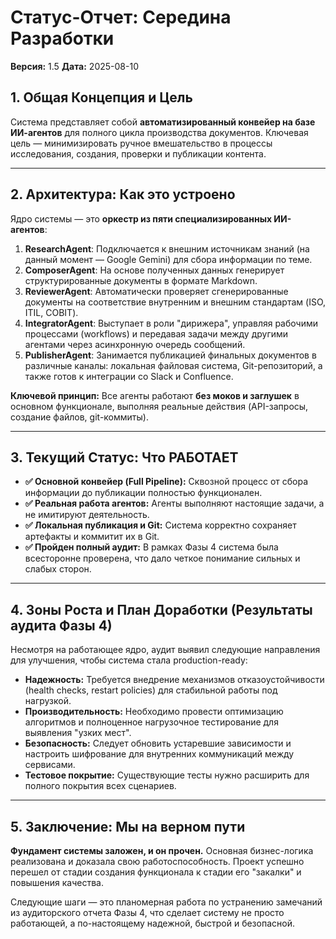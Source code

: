 # Статус-Отчет: Середина Разработки

**Версия:** 1.5
**Дата:** 2025-08-10

## 1. Общая Концепция и Цель

Система представляет собой **автоматизированный конвейер на базе ИИ-агентов** для полного цикла производства документов. Ключевая цель — минимизировать ручное вмешательство в процессы исследования, создания, проверки и публикации контента.

--- 

## 2. Архитектура: Как это устроено

Ядро системы — это **оркестр из пяти специализированных ИИ-агентов**:

1.  **ResearchAgent**: Подключается к внешним источникам знаний (на данный момент — Google Gemini) для сбора информации по теме.
2.  **ComposerAgent**: На основе полученных данных генерирует структурированные документы в формате Markdown.
3.  **ReviewerAgent**: Автоматически проверяет сгенерированные документы на соответствие внутренним и внешним стандартам (ISO, ITIL, COBIT).
4.  **IntegratorAgent**: Выступает в роли "дирижера", управляя рабочими процессами (workflows) и передавая задачи между другими агентами через асинхронную очередь сообщений.
5.  **PublisherAgent**: Занимается публикацией финальных документов в различные каналы: локальная файловая система, Git-репозиторий, а также готов к интеграции со Slack и Confluence.

**Ключевой принцип:** Все агенты работают **без моков и заглушек** в основном функционале, выполняя реальные действия (API-запросы, создание файлов, git-коммиты).

--- 

## 3. Текущий Статус: Что РАБОТАЕТ

- **✅ Основной конвейер (Full Pipeline):** Сквозной процесс от сбора информации до публикации полностью функционален.
- **✅ Реальная работа агентов:** Агенты выполняют настоящие задачи, а не имитируют деятельность.
- **✅ Локальная публикация и Git:** Система корректно сохраняет артефакты и коммитит их в Git.
- **✅ Пройден полный аудит:** В рамках Фазы 4 система была всесторонне проверена, что дало четкое понимание сильных и слабых сторон.

--- 

## 4. Зоны Роста и План Доработки (Результаты аудита Фазы 4)

Несмотря на работающее ядро, аудит выявил следующие направления для улучшения, чтобы система стала production-ready:

- **Надежность:** Требуется внедрение механизмов отказоустойчивости (health checks, restart policies) для стабильной работы под нагрузкой.
- **Производительность:** Необходимо провести оптимизацию алгоритмов и полноценное нагрузочное тестирование для выявления "узких мест".
- **Безопасность:** Следует обновить устаревшие зависимости и настроить шифрование для внутренних коммуникаций между сервисами.
- **Тестовое покрытие:** Существующие тесты нужно расширить для полного покрытия всех сценариев.

--- 

## 5. Заключение: Мы на верном пути

**Фундамент системы заложен, и он прочен.** Основная бизнес-логика реализована и доказала свою работоспособность. Проект успешно перешел от стадии создания функционала к стадии его "закалки" и повышения качества.

Следующие шаги — это планомерная работа по устранению замечаний из аудиторского отчета Фазы 4, что сделает систему не просто работающей, а по-настоящему надежной, быстрой и безопасной.